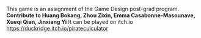 This game is an assignment of the Game Design post-grad program.
**Contribute to Huang Bokang, Zhou Zixin, Emma Casabonne-Masounave, Xueqi Qian, Jinxiang Yi**
It can be played on itch.io
https://duckridge.itch.io/pirateculculator
